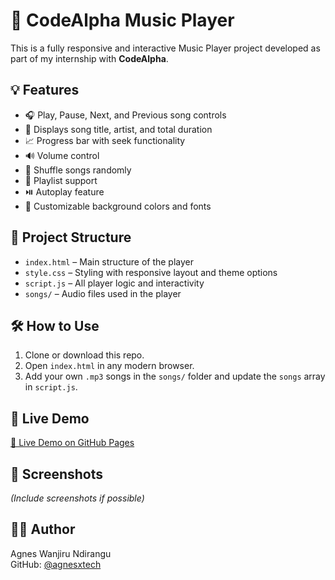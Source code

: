 # 🎵 CodeAlpha Music Player

This is a fully responsive and interactive Music Player project developed as part of my internship with **CodeAlpha**.

## 💡 Features

- 🎧 Play, Pause, Next, and Previous song controls
- 📃 Displays song title, artist, and total duration
- 📈 Progress bar with seek functionality
- 🔊 Volume control
- 🔁 Shuffle songs randomly
- 📜 Playlist support
- ⏯️ Autoplay feature
- 🎨 Customizable background colors and fonts

## 📂 Project Structure

- `index.html` – Main structure of the player
- `style.css` – Styling with responsive layout and theme options
- `script.js` – All player logic and interactivity
- `songs/` – Audio files used in the player

## 🛠️ How to Use

1. Clone or download this repo.
2. Open `index.html` in any modern browser.
3. Add your own `.mp3` songs in the `songs/` folder and update the `songs` array in `script.js`.

## 🚀 Live Demo

[🔗 Live Demo on GitHub Pages](https://agnesxtech.github.io/CodeAlpha_MusicPlayer/)

## 📸 Screenshots

*(Include screenshots if possible)*

## 👩‍💻 Author

Agnes Wanjiru Ndirangu  
GitHub: [@agnesxtech](https://github.com/agnesxtech)

